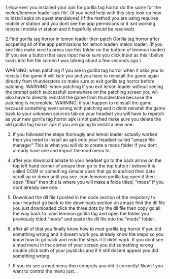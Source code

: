 1.How ever you installed your apk for gorilla tag horror do the same for the melon/lemmon loader apk file.
(if you need help with this step look up how to install apks on quest standalone) (If the method you are using requires mobile vr station and you dont see the app permisions or it isnt working   reinstall mobile vr station and it hopefully should be resolved)

 2.Find gorilla tag horror in lemon loader then patch Gorilla tag horror after accpeting all of the  app permissions for lemon loader/ melon loader.
(If you see files make sure to press use this folder on the bottom of lemmon loader) (If you see a button that says input make sure you click input as this I belive loads into the file screen I was talking about a few seconds ago.)


WARNING: when patching if you are in gorilla tag horror when it asks you to reinstall the game it will kick you and you have to reinstall the game again directly from  thunderstore so make sure to exit gorilla tag horror before patching. 
WARNING: when patching if you exit lemon loader  without seeing the prompt patch successfull  somewhere on the patching screen  you will also have to directly reinstall the game from thunderstore because the patching is incomplete.
WARNING: if you happen to reinstall the game because something went wrong with patching and it didnt reinstall the game back to your unknown sources tab on your  headset you will have to repatch as your new gorilla tag horror apk is not patched make sure you delete the old gorilla tag horror apk if you are going to install a new one.

3. If you followed the steps thorougly and lemon loader actually worked then you need to install an apk onto your headset called "amaze file manager" This is what you will do to create  a mods folder if you dont already have one and import the mod menu to.

4. after you download amaze to your headset go to the back arrow on the top left hand corner of amaze then go to the top button i believe it is called DCIM or something simular open that go to andriod then data scroll up or down until you see .com lemmon gorilla tag open it then open "files" then this is where you will make a folde titled, "mods" if you dont already see one.

5.  Download the dll file I posted in the code section of the respotory to your headset go back to the  downloads section  on amaze find the dll file you just downloaded  click the three dots by the dll file then copy go all the way back to .com lemmon gorilla tag and open the folder you previously titled "mods" and paste the dll file into the "mods" folder.

6.  after all of that you finally know how to mod gorilla tag horror if you did something wrong and it dosent work you already know the steps so you know how to go back and redo the steps if it didnt work. If you dont see a mod menu in the corner of your screen you did something wrong double click both of your joysticks and if it still dosent appear you did something wrong.

7. If you do see a mod menu then congrats you did it correctly! Now if you want to control the menu just...
